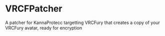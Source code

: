 # VRCFPatcher
A patcher for KannaProtecc targetting VRCFury that creates a copy of your VRCFury avatar, ready for encryption
